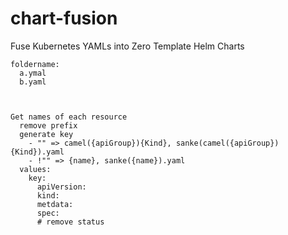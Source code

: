 # chart-fusion
Fuse Kubernetes YAMLs into Zero Template Helm Charts

```
foldername:
  a.ymal
  b.yaml



Get names of each resource
  remove prefix
  generate key
    - "" => camel({apiGroup}){Kind}, sanke(camel({apiGroup}){Kind}).yaml
    - !"" => {name}, sanke({name}).yaml
  values:
    key:
      apiVersion:
      kind: 
      metdata:
      spec:
      # remove status
```
